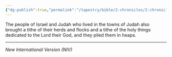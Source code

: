 ```yaml
---
{"dg-publish":true,"permalink":"/tapestry/bible/2-chronicles/2-chronicles-31-6/","title":"2 Chronicles 31:6","hide":true,"tags":["bible-verse","bible-verse"],"dgHomeLink":true,"dgShowLocalGraph":true,"dgEnableSearch":true}
---
```



The people of Israel and Judah who lived in the towns of Judah also brought a tithe of their herds and flocks and a tithe of the holy things dedicated to the Lord their God, and they piled them in heaps.

---
*New International Version (NIV)*